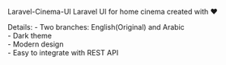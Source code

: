 Laravel-Cinema-UI
Laravel UI for home cinema created with ❤

Details:
     - Two branches: English(Original) and Arabic <br />
     - Dark theme <br />
     - Modern design <br />
     - Easy to integrate with REST API <br />
